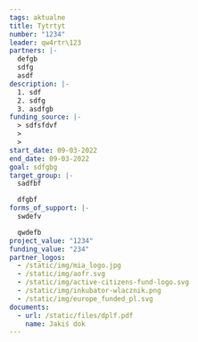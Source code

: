 ```yaml
---
tags: aktualne
title: Tytrtyt
number: "1234"
leader: qw4rtr\123
partners: |-
  defgb
  sdfg
  asdf
description: |-
  1. sdf
  2. sdfg
  3. asdfgb
funding_source: |-
  > sdfsfdvf
  >
  >
start_date: 09-03-2022
end_date: 09-03-2022
goal: sdfgbg
target_group: |-
  sadfbf

  dfgbf
forms_of_support: |-
  swdefv

  qwdefb
project_value: "1234"
funding_value: "234"
partner_logos:
  - /static/img/mia_logo.jpg
  - /static/img/aofr.svg
  - /static/img/active-citizens-fund-logo.svg
  - /static/img/inkubator-wlacznik.png
  - /static/img/europe_funded_pl.svg
documents:
  - url: /static/files/dplf.pdf
    name: Jakiś dok
---
```

